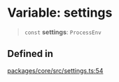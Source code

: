 # Variable: settings

> `const` **settings**: `ProcessEnv`

## Defined in

[packages/core/src/settings.ts:54](https://github.com/ai16z/eliza/blob/main/packages/core/src/settings.ts#L54)
